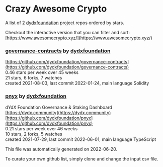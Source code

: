 # Crazy Awesome Crypto
A list of 2 [dydxfoundation](https://github.com/dydxfoundation) project repos ordered by stars.  

Checkout the interactive version that you can filter and sort: 
[https://www.awesomecrypto.xyz/](https://www.awesomecrypto.xyz/)  


### [governance-contracts](https://github.com/dydxfoundation/governance-contracts) by [dydxfoundation](https://github.com/dydxfoundation)  
  
[https://github.com/dydxfoundation/governance-contracts](https://github.com/dydxfoundation/governance-contracts)  
0.46 stars per week over 45 weeks  
21 stars, 6 forks, 7 watches  
created 2021-08-03, last commit 2022-01-24, main language Solidity  


### [pnyx](https://github.com/dydxfoundation/pnyx) by [dydxfoundation](https://github.com/dydxfoundation)  
dYdX Foundation Governance & Staking Dashboard  
[https://dydx.community](https://dydx.community)  
[https://github.com/dydxfoundation/pnyx](https://github.com/dydxfoundation/pnyx)  
0.21 stars per week over 46 weeks  
10 stars, 2 forks, 5 watches  
created 2021-07-29, last commit 2022-06-01, main language TypeScript  


This file was automatically generated on 2022-06-20.  

To curate your own github list, simply clone and change the input csv file.  